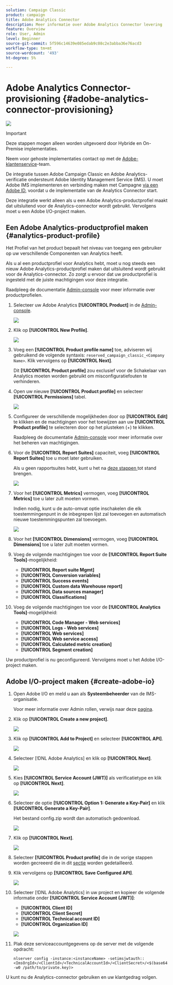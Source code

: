 ```yaml
---
solution: Campaign Classic
product: campaign
title: Adobe Analytics Connector
description: Meer informatie over Adobe Analytics Connector levering
feature: Overview
role: User, Admin
level: Beginner
source-git-commit: 5f596c14639e085edab9c08c2e3abba36e76acd3
workflow-type: tm+mt
source-wordcount: '493'
ht-degree: 5%

---
```


# Adobe Analytics Connector-provisioning {#adobe-analytics-connector-provisioning}

![](../../assets/v7-only.svg)

>[!IMPORTANT]
>
> Deze stappen mogen alleen worden uitgevoerd door Hybride en On-Premise implementaties.
>
>Neem voor gehoste implementaties contact op met de [Adobe-klantenservice](https://helpx.adobe.com/nl/enterprise/admin-guide.html/enterprise/using/support-for-experience-cloud.ug.html)-team.

De integratie tussen Adobe Campaign Classic en Adobe Analytics-verificatie ondersteunt Adobe Identity Management Service (IMS). U moet Adobe IMS implementeren en verbinding maken met Campagne [via een Adobe ID](https://experienceleague.adobe.com/docs/campaign-classic/using/installing-campaign-classic/connect-to-campaign/connecting-via-an-adobe-id/about-adobe-id.html?lang=en), voordat u de implementatie van de Analytics Connector start.

Deze integratie werkt alleen als u een Adobe Analytics-productprofiel maakt dat uitsluitend voor de Analytics-connector wordt gebruikt. Vervolgens moet u een Adobe I/O-project maken.

## Een Adobe Analytics-productprofiel maken {#analytics-product-profile}

Het Profiel van het product bepaalt het niveau van toegang een gebruiker op uw verschillende Componenten van Analytics heeft.

Als u al een productprofiel voor Analytics hebt, moet u nog steeds een nieuw Adobe Analytics-productprofiel maken dat uitsluitend wordt gebruikt voor de Analytics-connector. Zo zorgt u ervoor dat uw productprofiel is ingesteld met de juiste machtigingen voor deze integratie.

Raadpleeg de documentatie [Admin-console](https://helpx.adobe.com/mt/enterprise/admin-guide.html) voor meer informatie over productprofielen.

1. Selecteer uw Adobe Analytics **[!UICONTROL Product]** in de [Admin-console](https://adminconsole.adobe.com/).

   ![](assets/do-not-localize/triggers_1.png)

1. Klik op **[!UICONTROL New Profile]**.

   ![](assets/do-not-localize/triggers_2.png)

1. Voeg een **[!UICONTROL Product profile name]** toe, adviseren wij gebruikend de volgende syntaxis: `reserved_campaign_classic_<Company Name>`. Klik vervolgens op **[!UICONTROL Next]**.

   Dit **[!UICONTROL Product profile]** zou exclusief voor de Schakelaar van Analytics moeten worden gebruikt om misconfiguratiefouten te verhinderen.

1. Open uw nieuwe **[!UICONTROL Product profile]** en selecteer **[!UICONTROL Permissions]** tabel.

   ![](assets/do-not-localize/triggers_3.png)

1. Configureer de verschillende mogelijkheden door op **[!UICONTROL Edit]** te klikken en de machtigingen voor het toewijzen aan uw **[!UICONTROL Product profile]** te selecteren door op het plusteken (+) te klikken.

   Raadpleeg de documentatie [Admin-console](https://helpx.adobe.com/mt/enterprise/using/manage-permissions-and-roles.html) voor meer informatie over het beheren van machtigingen.

1. Voor de **[!UICONTROL Report Suites]** capaciteit, voeg **[!UICONTROL Report Suites]** toe u moet later gebruiken.

   Als u geen rapportsuites hebt, kunt u het na [deze stappen ](../../platform/using/adobe-analytics-connector.md#report-suite-analytics) tot stand brengen.

   ![](assets/do-not-localize/triggers_4.png)

1. Voor het **[!UICONTROL Metrics]** vermogen, voeg **[!UICONTROL Metrics]** toe u later zult moeten vormen.

   Indien nodig, kunt u de auto-omvat optie inschakelen die elk toestemmingenpunt in de inbegrepen lijst zal toevoegen en automatisch nieuwe toestemmingspunten zal toevoegen.

   ![](assets/do-not-localize/triggers_13.png)

1. Voor het **[!UICONTROL Dimensions]** vermogen, voeg **[!UICONTROL Dimensions]** toe u later zult moeten vormen.

1. Voeg de volgende machtigingen toe voor de **[!UICONTROL Report Suite Tools]**-mogelijkheid:

   * **[!UICONTROL Report suite Mgmt]**
   * **[!UICONTROL Conversion variables]**
   * **[!UICONTROL Success events]**
   * **[!UICONTROL Custom data Warehouse report]**
   * **[!UICONTROL Data sources manager]**
   * **[!UICONTROL Classifications]**

1. Voeg de volgende machtigingen toe voor de **[!UICONTROL Analytics Tools]**-mogelijkheid:

   * **[!UICONTROL Code Manager - Web services]**
   * **[!UICONTROL Logs - Web services]**
   * **[!UICONTROL Web services]**
   * **[!UICONTROL Web service access]**
   * **[!UICONTROL Calculated metric creation]**
   * **[!UICONTROL Segment creation]**

Uw productprofiel is nu geconfigureerd. Vervolgens moet u het Adobe I/O-project maken.

## Adobe I/O-project maken {#create-adobe-io}

1. Open Adobe I/O en meld u aan als **Systeembeheerder** van de IMS-organisatie.

   Voor meer informatie over Admin rollen, verwijs naar deze [pagina](https://helpx.adobe.com/enterprise/using/admin-roles.html).

1. Klik op **[!UICONTROL Create a new project]**.

   ![](assets/do-not-localize/triggers_5.png)

1. Klik op **[!UICONTROL Add to Project]** en selecteer **[!UICONTROL API]**.

   ![](assets/do-not-localize/triggers_6.png)

1. Selecteer [!DNL Adobe Analytics] en klik op **[!UICONTROL Next]**.

   ![](assets/do-not-localize/triggers_7.png)

1. Kies **[!UICONTROL Service Account (JWT)]** als verificatietype en klik op **[!UICONTROL Next]**.

   ![](assets/do-not-localize/triggers_8.png)

1. Selecteer de optie **[!UICONTROL Option 1: Generate a Key-Pair]** en klik **[!UICONTROL Generate a Key-Pair]**.

   Het bestand config.zip wordt dan automatisch gedownload.

   ![](assets/do-not-localize/triggers_9.png)

1. Klik op **[!UICONTROL Next]**.

   ![](assets/do-not-localize/triggers_10.png)

1. Selecteer **[!UICONTROL Product profile]** die in de vorige stappen worden gecreeerd die in dit [sectie](#analytics-product-profile) worden gedetailleerd.

1. Klik vervolgens op **[!UICONTROL Save Configured API]**.

   ![](assets/do-not-localize/triggers_11.png)

1. Selecteer [!DNL Adobe Analytics] in uw project en kopieer de volgende informatie onder **[!UICONTROL Service Account (JWT)]**:

   * **[!UICONTROL Client ID]**
   * **[!UICONTROL Client Secret]**
   * **[!UICONTROL Technical account ID]**
   * **[!UICONTROL Organization ID]**

   ![](assets/do-not-localize/triggers_12.png)

1. Plak deze serviceaccountgegevens op de server met de volgende opdracht:

   ```
   nlserver config -instance:<instanceName> -setimsjwtauth::<ImsOrgId>/<ClientId>/<TechnicalAccountId>/<ClientSecret>/<$(base64 -w0 /path/to/private.key)>
   ```

U kunt nu de Analytics-connector gebruiken en uw klantgedrag volgen.

